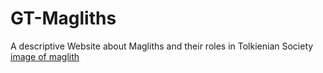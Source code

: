 # GT-Magliths
A descriptive Website about Magliths and their roles in Tolkienian Society
[image of maglith](imgs/maglith.JPG)
